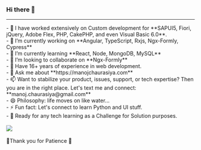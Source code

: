 ### Hi there 👋
<hr/>
- 📕 I have worked extensively on Custom development for **SAPUI5, Fiori, jQuery, Adobe Flex, PHP, CakePHP, and even Visual Basic 6.0**.<br/>
- 🔭 I’m currently working on **Angular, TypeScript, Rxjs, Ngx-Formly, Cypress** <br/>
- 🌱 I’m currently learning **React, Node, MongoDB, MySQL** <br/>
- 👯 I’m looking to collaborate on **Ngx-Formly** <br/>
- 🤔 Have 16+ years of experience in web development. <br/>
- 💬 Ask me about **https://manojchaurasiya.com** <br/>
- 📫 Want to stabilize your product, issues, support, or tech expertise? Then you are in the right place. Let's text me and connect: **manoj.chaurasiya@gmail.com** <br/>
- 😄 Philosophy: life moves on like water... <br/>
- ⚡ Fun fact: Let's connect to learn Python and UI stuff. <br/>
- 🧲 Ready for any tech learning as a Challenge for Solution purposes. <br/><br/>
<img src="https://github-readme-stats.vercel.app/api?username=riaconsultant"/><br/>
<br/>
🙏Thank you for Patience 🙏<br/>
